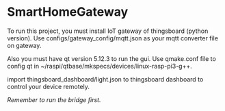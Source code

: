 # SmartHomeGateway

To run this project, you must install IoT gateway of thingsboard (python version).
Use configs/gateway_config/mqtt.json as your mqtt converter file on gateway.

Also you must have qt version 5.12.3 to run the gui. Use qmake.conf file to config qt in ~/raspi/qtbase/mkspecs/devices/linux-rasp-pi3-g++.

import thingsboard_dashboard/light.json to thingsboard dashboard to control your device remotely.

*Remember to run the bridge first.*





